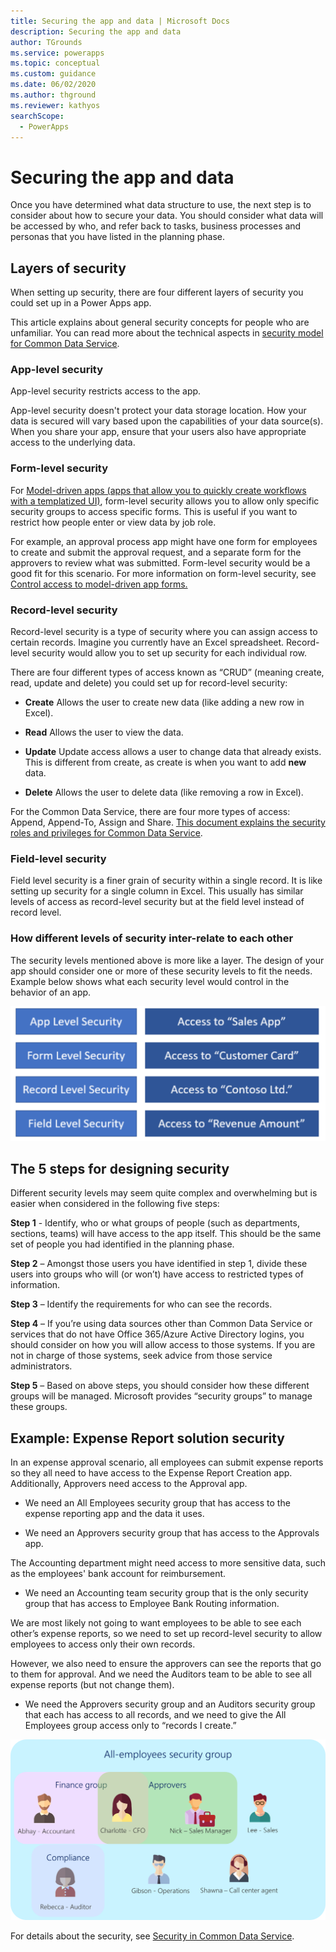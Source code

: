 ```yaml
---
title: Securing the app and data | Microsoft Docs
description: Securing the app and data
author: TGrounds
ms.service: powerapps
ms.topic: conceptual
ms.custom: guidance
ms.date: 06/02/2020
ms.author: thground
ms.reviewer: kathyos
searchScope:  
  - PowerApps
---
```


# Securing the app and data

Once you have determined what data structure to use, the next step is to
consider about how to secure your data. You should consider what data will be
accessed by who, and refer back to tasks, business processes and personas that
you have listed in the planning phase.

## Layers of security

When setting up security, there are four different layers of security you could
set up in a Power Apps app.

This article explains about general security concepts for people who are
unfamiliar. You can read more about the technical aspects in [security model for
Common Data
Service](https://docs.microsoft.com/power-platform/admin/security-roles-privileges).

### App-level security

App-level security restricts access to the app.

App-level security doesn't protect your data storage location. How your data is
secured will vary based upon the capabilities of your data source(s). When you
share your app, ensure that your users also have appropriate access to the
underlying data.

### Form-level security

For [Model-driven apps (apps that allow you to quickly create workflows with a
templatized
UI)](../../maker/model-driven-apps/model-driven-app-overview),
form-level security allows you to allow only specific security groups to access
specific forms. This is useful if you want to restrict how people enter or view
data by job role.

For example, an approval process app might have one form for employees to create
and submit the approval request, and a separate form for the approvers to review
what was submitted. Form-level security would be a good fit for this scenario.
For more information on form-level security, see [Control access to
model-driven app
forms.](../../maker/model-driven-apps/control-access-forms)

### Record-level security

Record-level security is a type of security where you can assign access to
certain records. Imagine you currently have an Excel spreadsheet. Record-level
security would allow you to set up security for each individual row.

There are four different types of access known as “CRUD” (meaning create, read,
update and delete) you could set up for record-level security:

-   **Create** Allows the user to create new data (like adding a new row in
    Excel).

-   **Read** Allows the user to view the data.

-   **Update** Update access allows a user to change data that already exists.
    This is different from create, as create is when you want to add **new**
    data.

-   **Delete** Allows the user to delete data (like removing a row in Excel).

For the Common Data Service, there are four more types of access: Append,
Append-To, Assign and Share. [This document explains the security roles and
privileges for Common Data
Service](https://docs.microsoft.com/power-platform/admin/security-roles-privileges).

### Field-level security

Field level security is a finer grain of security within a single record. It is
like setting up security for a single column in Excel. This usually has similar
levels of access as record-level security but at the field level instead of
record level.

### How different levels of security inter-relate to each other

The security levels mentioned above is more like a layer. The design of your app
should consider one or more of these security levels to fit the needs. Example
below shows what each security level would control in the behavior of an app.

![Security levels](media/security-levels.png)

## The 5 steps for designing security

Different security levels may seem quite complex and overwhelming but is easier
when considered in the following five steps:

**Step 1** - Identify, who or what groups of people (such as departments,
sections, teams) will have access to the app itself. This should be the same set
of people you had identified in the planning phase.

**Step 2** – Amongst those users you have identified in step 1, divide these
users into groups who will (or won’t) have access to restricted types of
information.

**Step 3** – Identify the requirements for who can see the records.

**Step 4** – If you’re using data sources other than Common Data Service or
services that do not have Office 365/Azure Active Directory logins, you should
consider on how you will allow access to those systems. If you are not in charge
of those systems, seek advice from those service administrators.

**Step 5** – Based on above steps, you should consider how these different
groups will be managed. Microsoft provides “security groups” to manage these
groups.

## Example: Expense Report solution security


In an expense approval scenario, all employees can submit expense reports so
they all need to have access to the Expense Report Creation app. Additionally,
Approvers need access to the Approval app.

-   We need an All Employees security group that has access to the expense
    reporting app and the data it uses.

-   We need an Approvers security group that has access to the Approvals app.

The Accounting department might need access to more sensitive data, such as the
employees' bank account for reimbursement.

-   We need an Accounting team security group that is the only security group
    that has access to Employee Bank Routing information.

We are most likely not going to want employees to be able to see each other’s
expense reports, so we need to set up record-level security to allow employees
to access only their own records.

However, we also need to ensure the approvers can see the reports that go to
them for approval. And we need the Auditors team to be able to see all expense
reports (but not change them).

-   We need the Approvers security group and an Auditors security group that
    each has access to all records, and we need to give the All Employees group
    access only to “records I create.”

![Diagram of expense report example security groups](media/expense-report-security.png)

For details about the security, see [Security in Common Data Service](https://docs.microsoft.com/power-platform/admin/wp-security).
